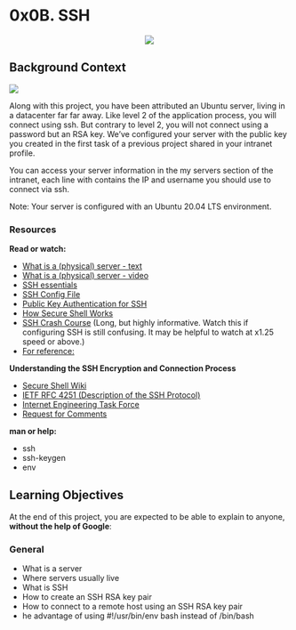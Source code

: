 # 0x0B. SSH

<p align="center">
    <img src="https://assets-global.website-files.com/5ff66329429d880392f6cba2/61c1b963247368113bbeef17_Secure%20Shell%20work.png" size="400">
</p>

## Background Context

<p>
    <img src="https://s3.amazonaws.com/intranet-projects-files/holbertonschool-sysadmin_devops/244/zPVRKhPsUP5lK.gif">
</p>

Along with this project, you have been attributed an Ubuntu server, living in a datacenter far far away. Like level 2 of the application process, you will connect using ssh. But contrary to level 2, you will not connect using a password but an RSA key. We’ve configured your server with the public key you created in the first task of a previous project shared in your intranet profile.

You can access your server information in the my servers section of the intranet, each line with contains the IP and username you should use to connect via ssh.

Note: Your server is configured with an Ubuntu 20.04 LTS environment.

### Resources

**Read or watch:**

- [What is a (physical) server - text]()
- [What is a (physical) server - video]()
- [SSH essentials]()
- [SSH Config File]()
- [Public Key Authentication for SSH]()
- [How Secure Shell Works]()
- [SSH Crash Course]() (Long, but highly informative. Watch this if configuring SSH is still confusing. It may be helpful to watch at x1.25 speed or above.)
- [For reference:]()

**Understanding the SSH Encryption and Connection Process**

- [Secure Shell Wiki]()
- [IETF RFC 4251 (Description of the SSH Protocol)]()
- [Internet Engineering Task Force]()
- [Request for Comments]()

**man or help:**

- ssh
- ssh-keygen
- env

## Learning Objectives

At the end of this project, you are expected to be able to explain to anyone, **without the help of Google**:

### General

- What is a server
- Where servers usually live
- What is SSH
- How to create an SSH RSA key pair
- How to connect to a remote host using an SSH RSA key pair
- he advantage of using #!/usr/bin/env bash instead of /bin/bash
